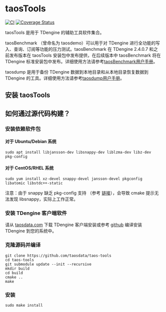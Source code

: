 # taosTools

<div class="hide">

[![CI](https://github.com/taosdata/taos-tools/actions/workflows/cmake.yml/badge.svg)](https://github.com/taosdata/taos-tools/actions/workflows/cmake.yml)
[![Coverage Status](https://coveralls.io/repos/github/taosdata/taos-tools/badge.svg?branch=develop)](https://coveralls.io/github/taosdata/taos-tools?branch=develop)

</div>

taosTools 是用于 TDengine 的辅助工具软件集合。

taosBenchmark （曾命名为 taosdemo）可以用于对 TDengine 进行全功能的写入、查询、订阅等功能的压力测试。taosBenchmark 在 TDengine 2.4.0.7 和之前发布版本在 taosTools 安装包中发布提供，在后续版本中 taosBenchmark 将在 TDengine 标准安装包中发布。详细使用方法请参考[taosBenchmark用户手册](https://github.com/taosdata/taos-tools/blob/develop/taosbenchmark-user-manual-CN.md)。

taosdump 是用于备份 TDengine 数据到本地目录和从本地目录恢复数据到 TDengine 的工具。详细使用方法请参考[taosdump用户手册](https://github.com/taosdata/taos-tools/blob/develop/taosdump-user-manual-CN.md)。

## 安装 taosTools

<ul id="taos-tools" class="package-list"></ul>

## 如何通过源代码构建？

### 安装依赖软件包

#### 对于 Ubuntu/Debian 系统

```
sudo apt install libjansson-dev libsnappy-dev liblzma-dev libz-dev pkg-config
```

#### 对于 CentOS/RHEL 系统

```
sudo yum install xz-devel snappy-devel jansson-devel pkgconfig libatomic libstdc++-static
```

注意：由于 snappy 缺乏 pkg-config 支持
（参考 [链接](https://github.com/google/snappy/pull/86)），会导致
 cmake 提示无法发现 libsnappy，实际上工作正常。

### 安装 TDengine 客户端软件

请从 [taosdata.com](https://www.taosdata.com/cn/all-downloads/) 下载
 TDengine 客户端安装或参考 [github](github.com/taosdata/TDengine)
 编译安装 TDengine 到您的系统中。

### 克隆源码并编译

```
git clone https://github.com/taosdata/taos-tools
cd taos-tools
git submodule update --init --recursive
mkdir build
cd build
cmake ..
make
```

### 安装

```
sudo make install
```

<!-- hide for GitHub

<script src="/wp-includes/js/quick-start.js?v=1"></script>

-->

